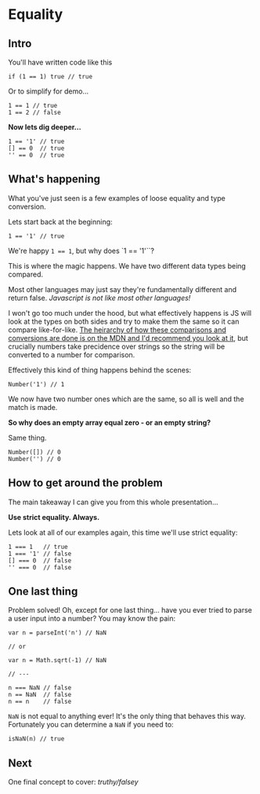 # Equality

## Intro

You'll have written code like this

```
if (1 == 1) true // true
```

Or to simplify for demo...

```
1 == 1 // true
1 == 2 // false
```

**Now lets dig deeper...**

```
1 == '1' // true
[] == 0  // true
'' == 0  // true
```

## What's happening

What you've just seen is a few examples of loose equality and type conversion.

Lets start back at the beginning:

```1 == '1' // true```

We're happy `1 == 1`, but why does `1 == '1'``?

This is where the magic happens. We have two different data types being compared.

Most other languages may just say they're fundamentally different and return false. *Javascript is not like most other languages!*

I won't go too much under the hood, but what effectively happens is JS will look at the types on both sides and try to make them the same so it can compare like-for-like. [The heirarchy of how these comparisons and conversions are done is on the MDN and I'd recommend you look at it](https://developer.mozilla.org/en-US/docs/Web/JavaScript/Equality_comparisons_and_sameness), but crucially numbers take precidence over strings so the string will be converted to a number for comparison.

Effectively this kind of thing happens behind the scenes:

```Number('1') // 1```

We now have two number ones which are the same, so all is well and the match is made.

**So why does an empty array equal zero - or an empty string?**

Same thing.

```
Number([]) // 0
Number('') // 0
```

## How to get around the problem

The main takeaway I can give you from this whole presentation...

**Use strict equality. Always.**

Lets look at all of our examples again, this time we'll use strict equality:

```
1 === 1   // true
1 === '1' // false
[] === 0  // false
'' === 0  // false
```

## One last thing

Problem solved! Oh, except for one last thing... have you ever tried to parse a user input into a number? You may know the pain:

```
var n = parseInt('n') // NaN

// or

var n = Math.sqrt(-1) // NaN

// ---

n === NaN // false
n == NaN  // false
n == n    // false
```

`NaN` is not equal to anything ever! It's the only thing that behaves this way. Fortunately you can determine a `NaN` if you need to:

```isNaN(n) // true```

## Next

One final concept to cover: *truthy/falsey*